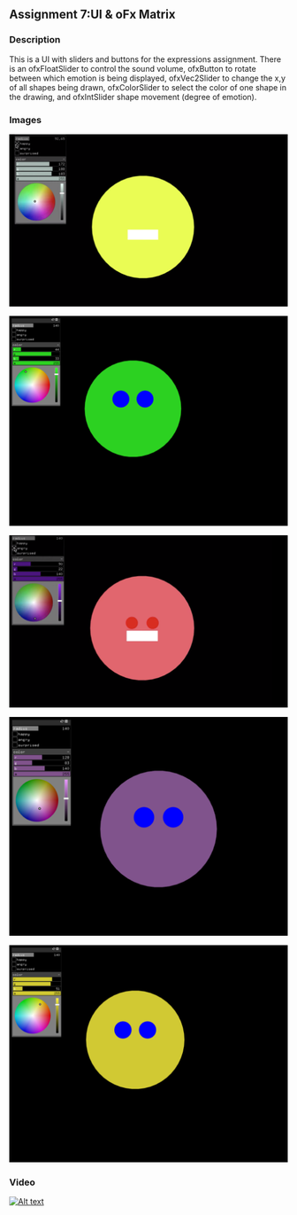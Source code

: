 ## Assignment 7:UI & oFx Matrix

### Description

This is a UI with sliders and buttons for the expressions assignment. There is an ofxFloatSlider to control the sound volume,  ofxButton to rotate between which emotion is being displayed, ofxVec2Slider to change the x,y of all shapes being drawn, ofxColorSlider to select the color of one shape in the drawing, and ofxIntSlider shape movement (degree of emotion).

### Images 

![img](Images/happy.PNG)

![img](Images/color1.PNG)

![img](Images/angry.PNG)

![img](Images/color2.PNG)

![img](Images/color3.PNG)

### Video


[![Alt text](https://img.youtube.com/vi/iToTMSeNK48/0.jpg)](https://www.youtube.com/watch?v=iToTMSeNK48)
